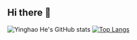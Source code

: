 ## Hi there 👋

![Yinghao He's GitHub stats](https://github-readme-stats.vercel.app/api?username=CherrySama&show_icons=true&theme=tokyonight) 
[![Top Langs](https://github-readme-stats.vercel.app/api/top-langs/?username=CherrySama&layout=compact)](https://github.com/CherrySama/github-readme-stats)
